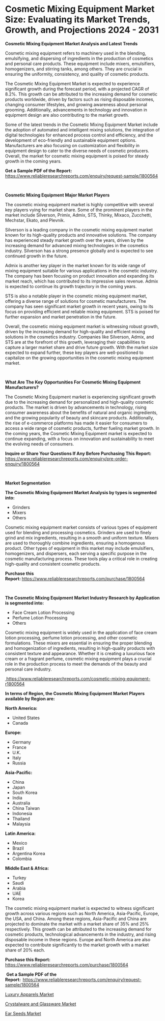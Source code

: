 <p><h1>Cosmetic Mixing Equipment Market Size: Evaluating its Market Trends, Growth, and Projections 2024 - 2031</h1></p><p><strong>Cosmetic Mixing Equipment Market Analysis and Latest Trends</strong></p>
<p><p>Cosmetic mixing equipment refers to machinery used in the blending, emulsifying, and dispersing of ingredients in the production of cosmetics and personal care products. These equipment include mixers, emulsifiers, homogenizers, and stirring tanks, among others. They are crucial in ensuring the uniformity, consistency, and quality of cosmetic products.</p><p>The Cosmetic Mixing Equipment Market is expected to experience significant growth during the forecast period, with a projected CAGR of 8.2%. This growth can be attributed to the increasing demand for cosmetic products worldwide, driven by factors such as rising disposable incomes, changing consumer lifestyles, and growing awareness about personal grooming. Additionally, advancements in technology and innovation in equipment design are also contributing to the market growth.</p><p>Some of the latest trends in the Cosmetic Mixing Equipment Market include the adoption of automated and intelligent mixing solutions, the integration of digital technologies for enhanced process control and efficiency, and the development of eco-friendly and sustainable equipment options. Manufacturers are also focusing on customization and flexibility in equipment design to cater to the diverse needs of cosmetic producers. Overall, the market for cosmetic mixing equipment is poised for steady growth in the coming years.</p></p>
<p><strong>Get a Sample PDF of the Report:&nbsp;</strong> <a href="https://www.reliableresearchreports.com/enquiry/request-sample/1800564">https://www.reliableresearchreports.com/enquiry/request-sample/1800564</a></p>
<p>&nbsp;</p>
<p><strong>Cosmetic Mixing Equipment Major Market Players</strong></p>
<p><p>The cosmetic mixing equipment market is highly competitive with several key players vying for market share. Some of the prominent players in the market include Silverson, Primix, Admix, STS, Thinky, Mixaco, Zucchetti, Mechstar, Ekato, and Plevnik.</p><p>Silverson is a leading company in the cosmetic mixing equipment market known for its high-quality products and innovative solutions. The company has experienced steady market growth over the years, driven by the increasing demand for advanced mixing technologies in the cosmetics industry. Silverson has a strong presence globally and is expected to see continued growth in the future.</p><p>Admix is another key player in the market known for its wide range of mixing equipment suitable for various applications in the cosmetic industry. The company has been focusing on product innovation and expanding its market reach, which has contributed to its impressive sales revenue. Admix is expected to continue its growth trajectory in the coming years.</p><p>STS is also a notable player in the cosmetic mixing equipment market, offering a diverse range of solutions for cosmetic manufacturers. The company has seen significant market growth in recent years, owing to its focus on providing efficient and reliable mixing equipment. STS is poised for further expansion and market penetration in the future.</p><p>Overall, the cosmetic mixing equipment market is witnessing robust growth, driven by the increasing demand for high-quality and efficient mixing solutions in the cosmetics industry. Companies like Silverson, Admix, and STS are at the forefront of this growth, leveraging their capabilities to capture a larger market share and drive future growth. With the market size expected to expand further, these key players are well-positioned to capitalize on the growing opportunities in the cosmetic mixing equipment market.</p></p>
<p>&nbsp;</p>
<p><strong>What Are The Key Opportunities For Cosmetic Mixing Equipment Manufacturers?</strong></p>
<p><p>The Cosmetic Mixing Equipment market is experiencing significant growth due to the increasing demand for personalized and high-quality cosmetic products. The market is driven by advancements in technology, rising consumer awareness about the benefits of natural and organic ingredients, and the growing popularity of beauty and skincare products. Additionally, the rise of e-commerce platforms has made it easier for consumers to access a wide range of cosmetic products, further fueling market growth. In the coming years, the Cosmetic Mixing Equipment market is expected to continue expanding, with a focus on innovation and sustainability to meet the evolving needs of consumers.</p></p>
<p><strong>Inquire or Share Your Questions If Any Before Purchasing This Report:</strong> <a href="https://www.reliableresearchreports.com/enquiry/pre-order-enquiry/1800564">https://www.reliableresearchreports.com/enquiry/pre-order-enquiry/1800564</a></p>
<p>&nbsp;</p>
<p><strong>Market Segmentation</strong></p>
<p><strong>The Cosmetic Mixing Equipment Market Analysis by types is segmented into:</strong></p>
<p><ul><li>Grinders</li><li>Mixers</li><li>Others</li></ul></p>
<p><p>Cosmetic mixing equipment market consists of various types of equipment used for blending and processing cosmetics. Grinders are used to finely grind and mix ingredients, resulting in a smooth and uniform texture. Mixers are used to thoroughly combine ingredients, ensuring a homogenous product. Other types of equipment in this market may include emulsifiers, homogenizers, and dispersers, each serving a specific purpose in the cosmetic manufacturing process. These tools play a critical role in creating high-quality and consistent cosmetic products.</p></p>
<p><strong>Purchase this Report:&nbsp;</strong><a href="https://www.reliableresearchreports.com/purchase/1800564">https://www.reliableresearchreports.com/purchase/1800564</a></p>
<p>&nbsp;</p>
<p><strong>The Cosmetic Mixing Equipment Market Industry Research by Application is segmented into:</strong></p>
<p><ul><li>Face Cream Lotion Processing</li><li>Perfume Lotion Processing</li><li>Others</li></ul></p>
<p><p>Cosmetic mixing equipment is widely used in the application of face cream lotion processing, perfume lotion processing, and other cosmetic formulations. These mixers are essential in ensuring the proper blending and homogenization of ingredients, resulting in high-quality products with consistent texture and appearance. Whether it is creating a luxurious face cream or a fragrant perfume, cosmetic mixing equipment plays a crucial role in the production process to meet the demands of the beauty and personal care industry.</p></p>
<p><a href="https://www.reliableresearchreports.com/cosmetic-mixing-equipment-r1800564">&nbsp;https://www.reliableresearchreports.com/cosmetic-mixing-equipment-r1800564</a></p>
<p><strong>In terms of Region, the Cosmetic Mixing Equipment Market Players available by Region are:</strong></p>
<p>
    <p> <strong> North America: </strong>
        <ul>
            <li>United States</li>
            <li>Canada</li>
        </ul>
        </p> 
    <p> <strong> Europe: </strong>
        <ul>
            <li>Germany</li>
            <li>France</li>
            <li>U.K.</li>
            <li>Italy</li>
            <li>Russia</li>
        </ul>
        </p> 
    <p> <strong> Asia-Pacific: </strong>
        <ul>
            <li>China</li>
            <li>Japan</li>
            <li>South Korea</li>
            <li>India</li>
            <li>Australia</li>
            <li>China Taiwan</li>
            <li>Indonesia</li>
            <li>Thailand</li>
            <li>Malaysia</li>
        </ul>
        </p> 
    <p> <strong> Latin America: </strong>
        <ul>
            <li>Mexico</li>
            <li>Brazil</li>
            <li>Argentina Korea</li>
            <li>Colombia</li>
        </ul>
        </p> 
    <p> <strong> Middle East & Africa: </strong>
        <ul>
            <li>Turkey</li>
            <li>Saudi</li>
            <li>Arabia</li>
            <li>UAE</li>
            <li>Korea</li>
        </ul>
    </p>
    </p>
<p><p>The cosmetic mixing equipment market is expected to witness significant growth across various regions such as North America, Asia-Pacific, Europe, the USA, and China. Among these regions, Asia-Pacific and China are projected to dominate the market with a market share of 35% and 25% respectively. This growth can be attributed to the increasing demand for cosmetic products, technological advancements in the industry, and rising disposable income in these regions. Europe and North America are also expected to contribute significantly to the market growth with a market share of 20% each.</p></p>
<p><strong>Purchase this Report: </strong><a href="https://www.reliableresearchreports.com/purchase/1800564">https://www.reliableresearchreports.com/purchase/1800564</a></p>
<p>&nbsp;<strong>Get a Sample PDF of the Report:&nbsp;&nbsp;</strong><a href="https://www.reliableresearchreports.com/enquiry/request-sample/1800564">https://www.reliableresearchreports.com/enquiry/request-sample/1800564</a></p>
<p><strong></strong></p>
<p><p><a href="https://www.linkedin.com/pulse/luxury-apparels-market-size-trends-complete-industry-overview-ev1he?trackingId=WrBWvwpmhY2los%2B8e8oYpQ%3D%3D">Luxury Apparels Market</a></p><p><a href="https://www.linkedin.com/pulse/crystalware-glassware-market-share-evolution-growth-trends-zveue?trackingId=b6jmaZV%2BbhKROwKiHmzqbg%3D%3D">Crystalware and Glassware Market</a></p><p><a href="https://www.linkedin.com/pulse/decoding-ear-seeds-market-metrics-share-trends-growth-patterns-ofire?trackingId=gqZcJqzEkardrNN5YG7g%2Fg%3D%3D">Ear Seeds Market</a></p></p>